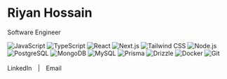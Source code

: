 <div align="left">
  <h1>Riyan Hossain</h1>
  <p>Software Engineer</p>
</div>

<div align="left">
  <img src="https://img.shields.io/badge/-JavaScript-000?style=flat&logo=javascript" alt="JavaScript">
  <img src="https://img.shields.io/badge/-TypeScript-000?style=flat&logo=typescript" alt="TypeScript">
  <img src="https://img.shields.io/badge/-React-000?style=flat&logo=react" alt="React">
  <img src="https://img.shields.io/badge/-Next.js-000?style=flat&logo=next.js" alt="Next.js">
  <img src="https://img.shields.io/badge/-Tailwind%20CSS-000?style=flat&logo=tailwind%20css" alt="Tailwind CSS">
  <img src="https://img.shields.io/badge/-Node.js-000?style=flat&logo=node.js" alt="Node.js">
  <img src="https://img.shields.io/badge/-PostgreSQL-000?style=flat&logo=postgresql" alt="PostgreSQL">
  <img src="https://img.shields.io/badge/-MongoDB-000?style=flat&logo=mongodb" alt="MongoDB">
  <img src="https://img.shields.io/badge/-MySQL-000?style=flat&logo=mysql" alt="MySQL">
  <img src="https://img.shields.io/badge/-Prisma-000?style=flat&logo=prisma" alt="Prisma">
  <img src="https://img.shields.io/badge/-Drizzle-000?style=flat&logo=drizzle" alt="Drizzle">
  <img src="https://img.shields.io/badge/-Docker-000?style=flat&logo=docker" alt="Docker">
  <img src="https://img.shields.io/badge/-Git-000?style=flat&logo=git" alt="Git">
</div>

<br>

<div align="left">
  <a href="https://www.linkedin.com/in/riyanhossain/" style="text-decoration: none; margin-right: 10px;">LinkedIn</a> |
  <a href="mailto:mehraabriyan@gmail.com" style="text-decoration: none; margin-left: 10px;">Email</a>
</div>
